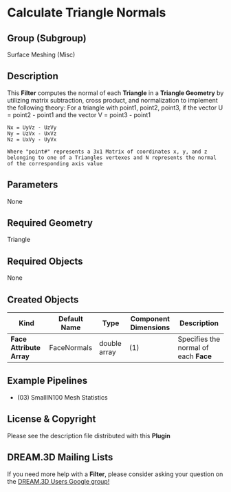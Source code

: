 # Calculate Triangle Normals #


## Group (Subgroup) ##

Surface Meshing (Misc)

## Description ##

This **Filter** computes the normal of each **Triangle** in a **Triangle Geometry** by utilizing matrix subtraction, cross product, and normalization to implement the following theory:
    For a triangle with point1, point2, point3, if the vector U = point2 - point1 and the vector V = point3 - point1 

    Nx = UyVz - UzVy
    Ny = UzVx - UxVz
    Nz = UxVy - UyVx

    Where "point#" represents a 3x1 Matrix of coordinates x, y, and z belonging to one of a Triangles vertexes and N represents the normal of the corresponding axis value


## Parameters ##

None

## Required Geometry ##

Triangle

## Required Objects ##

None

## Created Objects ##

| Kind | Default Name | Type | Component Dimensions | Description |
|------|--------------|------|----------------------|-------------|
| **Face Attribute Array**  | FaceNormals | double array | (1) | Specifies the normal of each **Face** |


## Example Pipelines ##

+ (03) SmallIN100 Mesh Statistics

## License & Copyright ##

Please see the description file distributed with this **Plugin**

## DREAM.3D Mailing Lists ##

If you need more help with a **Filter**, please consider asking your question on the [DREAM.3D Users Google group!](https://groups.google.com/forum/?hl=en#!forum/dream3d-users)
